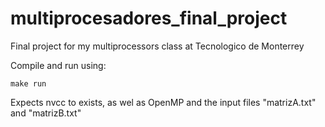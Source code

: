 # multiprocesadores_final_project

Final project for my multiprocessors class at Tecnologico de Monterrey

Compile and run using:

```
make run
```

Expects nvcc to exists, as wel as OpenMP and the input files "matrizA.txt" and "matrizB.txt"
